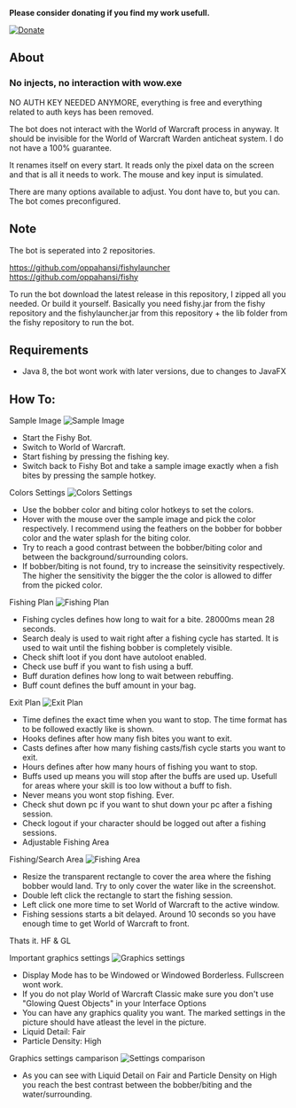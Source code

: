 **Please consider donating if you find my work usefull.**

[![Donate](https://img.shields.io/badge/Donate-PayPal-green.svg)](https://www.paypal.me/schellenberga)

## About
### No injects, no interaction with wow.exe

NO AUTH KEY NEEDED ANYMORE, everything is free and everything related to auth keys has been removed.

The bot does not interact with the World of Warcraft process in anyway. It should be invisible for the World of Warcraft Warden anticheat system. I do not have a 100% guarantee.

It renames itself on every start. It reads only the pixel data on the screen and that is all it needs to work. The mouse and key input is simulated.

There are many options available to adjust. You dont have to, but you can. The bot comes preconfigured.

## Note
The bot is seperated into 2 repositories.

https://github.com/oppahansi/fishylauncher
https://github.com/oppahansi/fishy

To run the bot download the latest release in this repository, I zipped all you needed. Or build it yourself.
Basically you need fishy.jar from the fishy repository and the fishylauncher.jar from this repository + the lib folder from the fishy repository to run the bot.

## Requirements
* Java 8, the bot wont work with later versions, due to changes to JavaFX

## How To:
Sample Image
![Sample Image](https://i.imgur.com/kvL9BrV.jpg)
* Start the Fishy Bot.
* Switch to World of Warcraft.
* Start fishing by pressing the fishing key.
* Switch back to Fishy Bot and take a sample image exactly when a fish bites by pressing the sample hotkey.


Colors Settings
![Colors Settings](https://i.imgur.com/9WUkUN8.jpg)
* Use the bobber color and biting color hotkeys to set the colors.
* Hover with the mouse over the sample image and pick the color respectively. I recommend using the feathers on the bobber for bobber color and the water splash for the biting color.
* Try to reach a good contrast between the bobber/biting color and between the background/surrounding colors.
* If bobber/biting is not found, try to increase the seinsitivity respectively. The higher the sensitivity the bigger the the color is allowed to differ from the picked color.

Fishing Plan
![Fishing Plan](https://i.imgur.com/ThlQcng.jpg)
* Fishing cycles defines how long to wait for a bite. 28000ms mean 28 seconds.
* Search dealy is used to wait right after a fishing cycle has started. It is used to wait until the fishing bobber is completely visible.
* Check shift loot if you dont have autoloot enabled.
* Check use buff if you want to fish using a buff.
* Buff duration defines how long to wait between rebuffing.
* Buff count defines the buff amount in your bag.

Exit Plan
![Exit Plan](https://i.imgur.com/2VvJZBk.jpg)
* Time defines the exact time when you want to stop. The time format has to be followed exactly like is shown.
* Hooks defines after how many fish bites you want to exit.
* Casts defines after how many fishing casts/fish cycle starts you want to exit.
* Hours defines after how many hours of fishing you want to stop.
* Buffs used up means you will stop after the buffs are used up. Usefull for areas where your skill is too low without a buff to fish.
* Never means you wont stop fishing. Ever.
* Check shut down pc if you want to shut down your pc after a fishing session.
* Check logout if your character should be logged out after a fishing sessions.
* Adjustable Fishing Area

Fishing/Search Area
![Fishing Area](https://i.imgur.com/ZUmFz6j.jpg)
* Resize the transparent rectangle to cover the area where the fishing bobber would land. Try to only cover the water like in the screenshot.
* Double left click the rectangle to start the fishing session.
* Left click one more time to set World of Warcraft to the active window.
* Fishing sessions starts a bit delayed. Around 10 seconds so you have enough time to get World of Warcraft to front.

Thats it. HF & GL

Important graphics settings
![Graphics settings](https://i.imgur.com/pA3DehC.jpg)
* Display Mode has to be Windowed or Windowed Borderless. Fullscreen wont work.
* If you do not play World of Warcraft Classic make sure you don't use "Glowing Quest Objects" in your Interface Options
* You can have any graphics quality you want. The marked settings in the picture should have atleast the level in the picture.
* Liquid Detail: Fair
* Particle Density: High

Graphics settings camparison
![Settings comparison](https://i.imgur.com/OszE4L4.jpg)
* As you can see with Liquid Detail on Fair and Particle Density on High you reach the best contrast between the bobber/biting and the water/surrounding.
